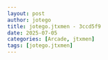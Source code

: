 ```yaml
---
layout: post
author: jotego
title: jotego.jtxmen - 3ccd5f9
date: 2025-07-05
categories: [Arcade, jtxmen]
tags: [jotego.jtxmen]
---
```


